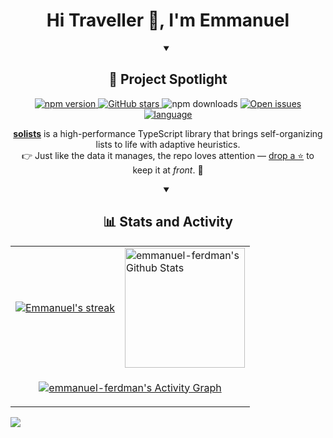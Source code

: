 <h1 align='center'>Hi Traveller 👋, I'm Emmanuel</h1>

<details open>
  <summary align="center"><h2>🚀 Project Spotlight</h2></summary>
  <p align="center">
    <a href="https://www.npmjs.com/package/solists">
      <img alt="npm version" src="https://img.shields.io/npm/v/solists?style=flat-square&color=blue" />
    </a>
    <a href="https://github.com/emmanuel-ferdman/solists">
      <img alt="GitHub stars" src="https://img.shields.io/github/stars/emmanuel-ferdman/solists?style=flat-square&color=gold" />
    </a>
    <a>
      <img alt="npm downloads" src="https://img.shields.io/npm/dw/solists?style=flat-square&color=brightgreen" />
    </a>
    <a href="https://github.com/emmanuel-ferdman/solists/issues">
      <img alt="Open issues" src="https://img.shields.io/github/issues/emmanuel-ferdman/solists?style=flat-square&color=orange" />
    </a>
    <a href="https://github.com/emmanuel-ferdman/solists">
      <img alt="language" src="https://img.shields.io/badge/language-TypeScript-blue?style=flat-square" />
    </a>
  </p>
  <p align="center">
    <strong><a href="https://github.com/emmanuel-ferdman/solists">solists</a></strong> is a high-performance TypeScript library that brings self-organizing lists to life with adaptive heuristics.
    <br/>
    👉 Just like the data it manages, the repo loves attention — <a href="https://github.com/emmanuel-ferdman/solists">drop a ⭐</a> to keep it at <i>front</i>. 🥁
  </p>
</details>

<details open>
  <summary align="center"><h2>📊 Stats and Activity</h2></summary>
    <table>
    <tr>
        <td>
        <a href="https://github.com/emmanuel-ferdman">
            <img title="emmanuel-ferdman's GitHub Streak Stats" alt="Emmanuel's streak" src="https://github-readme-streak-stats-eight.vercel.app/?user=emmanuel-ferdman&theme=monokai-metallian&hide_border=true"/>
        </a>
        </td>
        <td>
        <a href="https://github.com/emmanuel-ferdman">
            <img alt="emmanuel-ferdman's Github Stats" src="https://github-readme-stats-rouge-ten-78.vercel.app/api?username=emmanuel-ferdman&show_icons=true&include_all_commits=true&count_private=true&theme=react&hide_border=true&bg_color=1F222E&title_color=F85D7F&icon_color=F8D866" height="192px"/>
        </a>
        </td>
    </tr>
    <tr>
        <td colspan="2" align="center">
        <p align="center">
            <a href="https://github.com/emmanuel-ferdman">
            <img alt="emmanuel-ferdman's Activity Graph" src="https://github-readme-activity-graph.vercel.app/graph/?username=emmanuel-ferdman&bg_color=1F222E&color=F8D866&line=F85D7F&point=FFFFFF&hide_border=true" />
            </a>
        </p>
        </td>
    </tr>
    </table>
</details>

<!-- 1x1 pixel counter to record hits -->
![](https://hit.yhype.me/github/profile?account_id=35470921)

